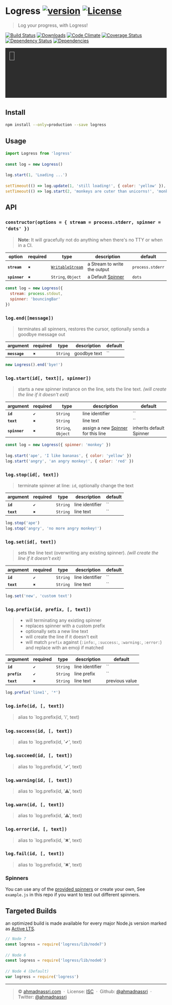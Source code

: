 # Logress [![version][npm-version]][npm-url] [![License][npm-license]][license-url]

> Log your progress, with Logress!

[![Build Status][travis-image]][travis-url]
[![Downloads][npm-downloads]][npm-url]
[![Code Climate][codeclimate-quality]][codeclimate-url]
[![Coverage Status][codeclimate-coverage]][codeclimate-url]
[![Dependency Status][dependencyci-image]][dependencyci-url]
[![Dependencies][david-image]][david-url]

![demo](demo.gif)

## Install

```bash
npm install --only=production --save logress
```

## Usage

```javascript
import Logress from 'logress'

const log = new Logress()

log.start(1, 'Loading ...')

setTimeout(() => log.update(1, 'still loading!', { color: 'yellow' }), 1000)
setTimeout(() => log.start(2, 'monkeys are cuter than unicorns!', 'monkey'), 2000)
```

## API

### `constructor(options = { stream = process.stderr, spinner = 'dots' })`

> **Note**: It will gracefully not do anything when there's no TTY or when in a CI.

option        | required | type                            | description                    | default
------------- | -------- | ------------------------------- | ------------------------------ | ----------------
**`stream`**  | `✖`      | [`WritableStream`][docs-stream] | a Stream to write the output   | `process.stderr`
**`spinner`** | `✖`      | `String`, `Object`              | a Default [Spinner](#spinners) | `dots`

```javascript
const log = new Logress({
  stream: process.stdout,
  spinner: 'bouncingBar'
})
```

### `log.end([message])`

> terminates all spinners, restores the cursor, optionally sends a goodbye message out

argument      | required | type     | description  | default
------------- | -------- | -------- | ------------ | -------
**`message`** | `✖`      | `String` | goodbye text | ``

```javascript
new Logress().end('bye!')
```

### `log.start(id[, text][, spinner])`

> starts a new spinner instance on the line, sets the line text. _(will create the line if it doesn't exit)_

argument      | required | type               | description                                     | default
------------- | -------- | ------------------ | ----------------------------------------------- | ------------------------
**`id`**      | `✔`      | `String`           | line identifier                                 | ``
**`text`**    | `✖`      | `String`           | line text                                       | ``
**`spinner`** | `✖`      | `String`, `Object` | assign a new [Spinner](#spinners) for this line | inherits default Spinner

```javascript
const log = new Logress({ spinner: 'monkey' })

log.start('ape', 'I like bananas', { color: 'yellow' })
log.start('angry', 'an angry monkey!', { color: 'red' })
```

### `log.stop(id[, text])`

> terminate spinner at line: `id`, optionally change the text

argument   | required | type     | description     | default
---------- | -------- | -------- | --------------- | -------
**`id`**   | `✔`      | `String` | line identifier | ``
**`text`** | `✖`      | `String` | line text       | ``

```javascript
log.stop('ape')
log.stop('angry', 'no more angry monkey!')
```

### `log.set(id[, text])`

> sets the line text (overwriting any existing spinner). _(will create the line if it doesn't exit)_

argument   | required | type     | description     | default
---------- | -------- | -------- | --------------- | -------
**`id`**   | `✔`      | `String` | line identifier | ``
**`text`** | `✖`      | `String` | line text       | ``

```javascript
log.set('new', 'custom text')
```

### `log.prefix(id, prefix, [, text])`

> - will terminating any existing spinner
> - replaces spinner with a custom prefix
> - optionally sets a new line text
> - will create the line if it doesn't exit
> - will match `prefix` against (`:info:`, `:success:`, `:warning:`, `:error:`) and replace with an emoji if matched

argument     | required | type     | description     | default
------------ | -------- | -------- | --------------- | --------------
**`id`**     | `✔`      | `String` | line identifier | ``
**`prefix`** | `✔`      | `String` | line prefix     | ``
**`text`**   | `✖`      | `String` | line text       | previous value

```javascript
log.prefix('line1', '*')
```

### `log.info(id, [, text])`

> alias to `log.prefix(id, 'ℹ', text)

### `log.success(id, [, text])`

> alias to `log.prefix(id, '✔', text)

### `log.succeed(id, [, text])`

> alias to `log.prefix(id, '✔', text)

### `log.warning(id, [, text])`

> alias to `log.prefix(id, '⚠', text)

### `log.warn(id, [, text])`

> alias to `log.prefix(id, '⚠', text)

### `log.error(id, [, text])`

> alias to `log.prefix(id, '✖', text)

### `log.fail(id, [, text])`

> alias to `log.prefix(id, '✖', text)

### Spinners

You can use any of the [provided spinners][cli-spinners] or create your own, See `example.js` in this repo if you want to test out different spinners.

## Targeted Builds

an optimized build is made available for every major Node.js version marked as [Active LTS](https://github.com/nodejs/LTS).

```javascript
// Node 7
const logress = require('logress/lib/node7')

// Node 6
const logress = require('logress/lib/node6')

// Node 4 (Default)
var logress = require('logress')
```

----
> :copyright: [ahmadnassri.com](https://www.ahmadnassri.com/) &nbsp;&middot;&nbsp;
> License: [ISC][license-url] &nbsp;&middot;&nbsp;
> Github: [@ahmadnassri](https://github.com/ahmadnassri) &nbsp;&middot;&nbsp;
> Twitter: [@ahmadnassri](https://twitter.com/ahmadnassri)

[cli-spinners]: https://github.com/sindresorhus/cli-spinners/blob/master/spinners.json
[codeclimate-coverage]: https://img.shields.io/codeclimate/coverage/github/ahmadnassri/logress.svg?style=flat-square
[codeclimate-quality]: https://img.shields.io/codeclimate/github/ahmadnassri/logress.svg?style=flat-square
[codeclimate-url]: https://codeclimate.com/github/ahmadnassri/logress
[david-image]: https://img.shields.io/david/ahmadnassri/logress.svg?style=flat-square
[david-url]: https://david-dm.org/ahmadnassri/logress
[dependencyci-image]: https://dependencyci.com/github/ahmadnassri/logress/badge?style=flat-square
[dependencyci-url]: https://dependencyci.com/github/ahmadnassri/logress
[docs-stream]: https://nodejs.org/api/stream.html#stream_writable_streams
[license-url]: http://choosealicense.com/licenses/isc/
[npm-downloads]: https://img.shields.io/npm/dm/logress.svg?style=flat-square
[npm-license]: https://img.shields.io/npm/l/logress.svg?style=flat-square
[npm-url]: https://www.npmjs.com/package/logress
[npm-version]: https://img.shields.io/npm/v/logress.svg?style=flat-square
[travis-image]: https://img.shields.io/travis/ahmadnassri/logress.svg?style=flat-square
[travis-url]: https://travis-ci.org/ahmadnassri/logress
